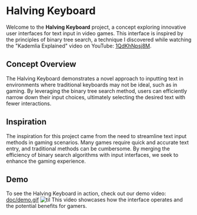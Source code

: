 # Halving Keyboard

Welcome to the **Halving Keyboard** project, a concept exploring innovative user interfaces for text input in video 
games. 
This interface is inspired by the principles of binary tree search, a technique I discovered while watching the 
"Kademlia Explained" video on YouTube: [1QdKhNpsj8M](https://www.youtube.com/watch?v=1QdKhNpsj8M).

## Concept Overview

The Halving Keyboard demonstrates a novel approach to inputting text in environments where traditional keyboards 
may not be ideal, such as in gaming. By leveraging the binary tree search method, users can efficiently narrow down 
their input choices, ultimately selecting the desired text with fewer interactions.

## Inspiration

The inspiration for this project came from the need to streamline text input methods in gaming scenarios. 
Many games require quick and accurate text entry, and traditional methods can be cumbersome. 
By merging the efficiency of binary search algorithms with input interfaces, we seek to enhance the gaming experience.

## Demo

To see the Halving Keyboard in action, check out our demo video: [doc/demo.gif](./doc/demo.gif)
![til](./doc/demo.gif)
This video showcases how the interface operates and the potential benefits for gamers.


